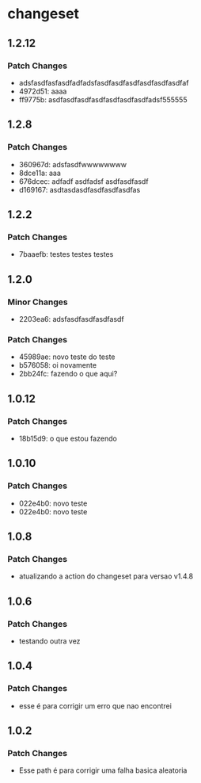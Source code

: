 # changeset

## 1.2.12

### Patch Changes

- adsfasdfasfasdfadfadsfasdfasdfasdfasdfasdfasdfaf
- 4972d51: aaaa
- ff9775b: asdfasdfasdfasdfasdfasdfasdfadsf555555

## 1.2.8

### Patch Changes

- 360967d: adsfasdfwwwwwwww
- 8dce11a: aaa
- 676dcec: adfadf asdfadsf asdfasdfasdf
- d169167: asdtasdasdfasdfasdfasdfas

## 1.2.2

### Patch Changes

- 7baaefb: testes testes testes

## 1.2.0

### Minor Changes

- 2203ea6: adsfasdfasdfasdfasdf

### Patch Changes

- 45989ae: novo teste do teste
- b576058: oi novamente
- 2bb24fc: fazendo o que aqui?

## 1.0.12

### Patch Changes

- 18b15d9: o que estou fazendo

## 1.0.10

### Patch Changes

- 022e4b0: novo teste
- 022e4b0: novo teste

## 1.0.8

### Patch Changes

- atualizando a action do changeset para versao v1.4.8

## 1.0.6

### Patch Changes

- testando outra vez

## 1.0.4

### Patch Changes

- esse é para corrigir um erro que nao encontrei

## 1.0.2

### Patch Changes

- Esse path é para corrigir uma falha basica aleatoria
